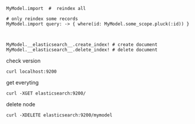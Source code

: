 

```
MyModel.import  #  reindex all

# only reindex some records
MyModel.import query: -> { where(id: MyModel.some_scope.pluck(:id)) }



MyModel.__elasticsearch__.create_index! # create document
MyModel.__elasticsearch__.delete_index! # delete document

```

check version

`curl localhost:9200`

get everyting

`curl -XGET elasticsearch:9200/`

delete node

` curl -XDELETE elasticsearch:9200/mymodel `
